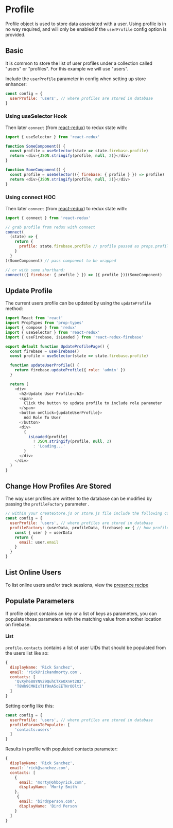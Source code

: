 # Profile

Profile object is used to store data associated with a user. Using profile is in no way required, and will only be enabled if the `userProfile` config option is provided.

## Basic

It is common to store the list of user profiles under a collection called "users" or "profiles". For this example we will use "users".

Include the `userProfile` parameter in config when setting up store enhancer:

```js
const config = {
  userProfile: 'users', // where profiles are stored in database
}
```

### Using useSelector Hook

Then later `connect` (from [react-redux](https://github.com/reactjs/react-redux/blob/master/docs/api.md)) to redux state with:

```js
import { useSelector } from 'react-redux'

function SomeComponent() {
  const profile = useSelector(state => state.firebase.profile)
  return <div>{JSON.stringify(profile, null, 2)}</div>
}

function SomeComponent() {
  const profile = useSelector(({ firebase: { profile } }) => profile)
  return <div>{JSON.stringify(profile, null, 2)}</div>
}
```

### Using connect HOC

Then later `connect` (from [react-redux](https://github.com/reactjs/react-redux/blob/master/docs/api.md)) to redux state with:

```js
import { connect } from 'react-redux'

// grab profile from redux with connect
connect(
  (state) => {
    return {
      profile: state.firebase.profile // profile passed as props.profile
    }
  }
)(SomeComponent) // pass component to be wrapped

// or with some shorthand:
connect(({ firebase: { profile } }) => ({ profile }))(SomeComponent)
```

## Update Profile

The current users profile can be updated by using the `updateProfile` method:

```js
import React from 'react'
import PropTypes from 'prop-types'
import { compose } from 'redux'
import { useSelector } from 'react-redux'
import { useFirebase, isLoaded } from 'react-redux-firebase'

export default function UpdateProfilePage() {
  const firebase = useFirebase()
  const profile = useSelector(state => state.firebase.profile)

  function updateUserProfile() {
    return firebase.updateProfile({ role: 'admin' })
  }

  return (
    <div>
      <h2>Update User Profile</h2>
      <span>
        Click the button to update profile to include role parameter
      </span>
      <button onClick={updateUserProfile}>
        Add Role To User
      </button>
      <div>
        {
          isLoaded(profile)
            ? JSON.stringify(profile, null, 2)
            : 'Loading...'
        }
      </div>
    </div>
  )
}
```

## Change How Profiles Are Stored

The way user profiles are written to the database can be modified by passing the `profileFactory` parameter .

```js
// within your createStore.js or store.js file include the following config
const config = {
  userProfile: 'users', // where profiles are stored in database
  profileFactory: (userData, profileData, firebase) => { // how profiles are stored in database
    const { user } = userData
    return {
      email: user.email
    }
  }
}
```

## List Online Users

To list online users and/or track sessions, view the [presence recipe](/docs/recipes/auth.md#presence)

## Populate Parameters
If profile object contains an key or a list of keys as parameters, you can populate those parameters with the matching value from another location on firebase.

#### List

`profile.contacts` contains a list of user UIDs that should be populated from the users list like so:

```js
{
  displayName: 'Rick Sanchez',
  email: 'rick@rickandmorty.com',
  contacts: [
    'QvXyh688YNV29QuhCTXeOXnHt282',
    'T8Wh9CMHIxT1f9mA5oEETNrOOlt1'
  ]
}
```

Setting config like this:

```js
const config = {
  userProfile: 'users', // where profiles are stored in database
  profileParamsToPopulate: [
    'contacts:users'
  ]
}
```

Results in profile with populated contacts parameter:

```js
{
  displayName: 'Rick Sanchez',
  email: 'rick@sanchez.com',
  contacts: [
    {
      email: 'morty@ohboyrick.com',
      displayName: 'Morty Smith'
    },
     {
      email: 'bird@person.com',
      displayName: 'Bird Person'
    }
  ]
}
```
